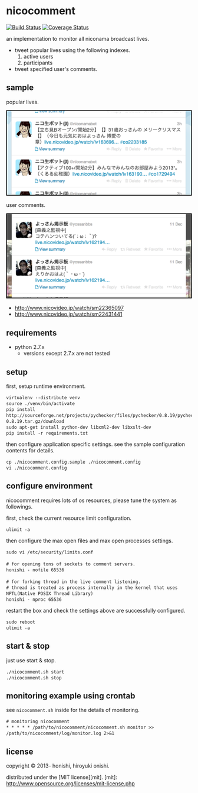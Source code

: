 nicocomment
==
[![Build Status](https://travis-ci.org/honishi/nicocomment.png?branch=develop)](https://travis-ci.org/honishi/nicocomment)
[![Coverage Status](https://coveralls.io/repos/honishi/nicocomment/badge.png?branch=develop)](https://coveralls.io/r/honishi/nicocomment?branch=develop)

an implementation to monitor all niconama broadcast lives.
* tweet popular lives using the following indexes.
    1. active users
    2. participants
* tweet specified user's comments.

sample
-------------
popular lives.

![sample](./sample/screenshot_popular.png)

user comments.

![sample](./sample/screenshot_user.png)

* http://www.nicovideo.jp/watch/sm22365097
* http://www.nicovideo.jp/watch/sm22431441

requirements
--
* python 2.7.x
    * versions except 2.7.x are not tested

setup
--
first, setup runtime environment.
````
virtualenv --distribute venv
source ./venv/bin/activate
pip install http://sourceforge.net/projects/pychecker/files/pychecker/0.8.19/pychecker-0.8.19.tar.gz/download
sudo apt-get install python-dev libxml2-dev libxslt-dev
pip install -r requirements.txt
````

then configure application specific settings. see the sample configuration contents for details.
````
cp ./nicocomment.config.sample ./nicocomment.config
vi ./nicocomment.config
````

configure environment
--
nicocomment requires lots of os resources, please tune the system as followings.

first, check the current resource limit configuration.
````
ulimit -a
````

then configure the max open files and max open processes settings.
````
sudo vi /etc/security/limits.conf

# for opening tons of sockets to comment servers.
honishi - nofile 65536

# for forking thread in the live comment listening.
# thread is treated as process internally in the kernel that uses NPTL(Native POSIX Thread Library)
honishi - nproc 65536
````

restart the box and check the settings above are successfully configured.
````
sudo reboot
ulimit -a
````

start & stop
--
just use start & stop.
````
./nicocomment.sh start
./nicocomment.sh stop
````

monitoring example using crontab
--
see `nicocomment.sh` inside for the details of monitoring.

	# monitoring nicocomment
	* * * * * /path/to/nicocomment/nicocomment.sh monitor >> /path/to/nicocomment/log/monitor.log 2>&1

license
--
copyright &copy; 2013- honishi, hiroyuki onishi.

distributed under the [MIT license][mit].
[mit]: http://www.opensource.org/licenses/mit-license.php
